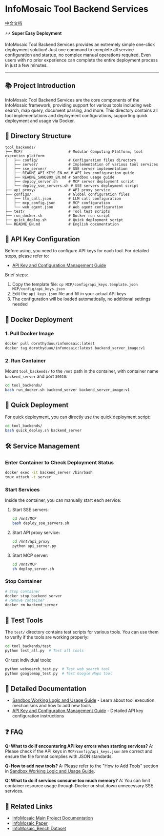 # InfoMosaic Tool Backend Services

[中文文档](README_ZH.md)


⚡⚡ **Super Easy Deployment**

InfoMosaic Tool Backend Services provides an extremely simple one-click deployment solution! Just one command to complete all service configuration and startup, no complex manual operations required. Even users with no prior experience can complete the entire deployment process in just a few minutes.

---

## 📚 Project Introduction

InfoMosaic Tool Backend Services are the core components of the InfoMosaic framework, providing support for various tools including web search, map query, document parsing, and more. This directory contains all tool implementations and deployment configurations, supporting quick deployment and usage via Docker.

## 📁 Directory Structure

```
tool_backends/
├── MCP/                     # Modular Computing Platform, tool execution platform
│   ├── config/              # Configuration files directory
│   ├── server/              # Implementation of various tool services
│   ├── sse_server/          # SSE server implementation
│   ├── README_API_KEYS_EN.md # API key configuration guide
│   ├── README_SANDBOX_EN.md # Sandbox usage guide
│   ├── deploy_server.sh     # MCP server deployment script
│   └── deploy_sse_servers.sh # SSE servers deployment script
├── api_proxy/               # API proxy service
├── configs/                 # Global configuration files
│   ├── llm_call.json        # LLM call configuration
│   ├── mcp_config.json      # MCP configuration
│   └── web_agent.json       # Web agent configuration
├── test/                    # Tool test scripts
├── run_docker.sh            # Docker run script
├── quick_deploy.sh          # Quick deployment script
└── README_EN.md             # English documentation
```

## 🔑 API Key Configuration

Before using, you need to configure API keys for each tool. For detailed steps, please refer to:

- [API Key and Configuration Management Guide](MCP/README_API_KEYS_EN.md)

Brief steps:
1. Copy the template file: `cp MCP/config/api_keys.template.json MCP/config/api_keys.json`
2. Edit the `api_keys.json` file and fill in your actual API keys
3. The configuration will be loaded automatically, no additional settings needed

## 🐳 Docker Deployment

### 1. Pull Docker Image

```bash
docker pull dorothyduuu/infomosaic:latest
docker tag dorothyduuu/infomosaic:latest backend_server_image:v1
```

### 2. Run Container

Mount `tool_backends/` to the `/mnt` path in the container, with container name `backend_server` and port `30010`:

```bash
cd tool_backends/
bash run_docker.sh backend_server backend_server_image:v1
```

## 🚀 Quick Deployment

For quick deployment, you can directly use the quick deployment script:

```bash
cd tool_backends/
bash quick_deploy.sh backend_server
```

## 🛠️ Service Management

### Enter Container to Check Deployment Status

```bash
docker exec -it backend_server /bin/bash
tmux attach -t server
```

### Start Services

Inside the container, you can manually start each service:

1. Start SSE servers:
   ```bash
   cd /mnt/MCP
   bash deploy_sse_servers.sh
   ```

2. Start API proxy service:
   ```bash
   cd /mnt/api_proxy
   python api_server.py
   ```

3. Start MCP server:
   ```bash
   cd /mnt/MCP
   sh deploy_server.sh
   ```

### Stop Container

```bash
# Stop container
docker stop backend_server
# Remove container
docker rm backend_server
```

## 🧪 Test Tools

The `test/` directory contains test scripts for various tools. You can use them to verify if the tools are working properly:

```bash
cd tool_backends/test
python test_all.py  # Test all tools
```

Or test individual tools:

```bash
python websearch_test.py  # Test web search tool
python googlemap_test.py  # Test Google Maps tool
```

## 📖 Detailed Documentation

- [Sandbox Working Logic and Usage Guide](MCP/README_SANDBOX_EN.md) - Learn about tool execution mechanisms and how to add new tools
- [API Key and Configuration Management Guide](MCP/README_API_KEYS_EN.md) - Detailed API key configuration instructions

## ❓ FAQ

**Q: What to do if encountering API key errors when starting services?**
A: Please check if the API keys in `MCP/config/api_keys.json` are correct and ensure the file format complies with JSON standards.

**Q: How to add new tools?**
A: Please refer to the "How to Add Tools" section in [Sandbox Working Logic and Usage Guide](MCP/README_SANDBOX_EN.md).

**Q: What to do if services consume too much memory?**
A: You can limit container resource usage through Docker or shut down unnecessary SSE services.

## 🔗 Related Links

- [InfoMosaic Main Project Documentation](../README.md)
- [InfoMosaic Paper](https://arxiv.org/pdf/2510.02271)
- [InfoMosaic_Bench Dataset](https://huggingface.co/datasets/Dorothydu/InfoMosaic_Bench)